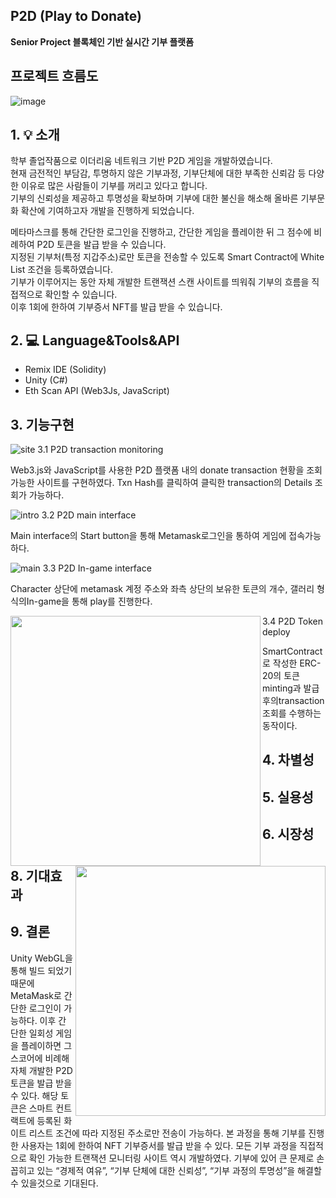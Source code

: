 ## P2D (Play to Donate)<br>
**Senior Project 블록체인 기반 실시간 기부 플랫폼**


## 프로젝트 흐름도 <br>
![image](https://user-images.githubusercontent.com/79950504/174436552-c50d0d72-d0a7-4ea9-9d23-18a6a634c95d.png)



## 1. 💡 소개 <br>
학부 졸업작품으로 이더리움 네트워크 기반 P2D 게임을 개발하였습니다.  
현재 금전적인 부담감, 투명하지 않은 기부과정, 기부단체에 대한 부족한 신뢰감 등 다양한 이유로 많은 사람들이 기부를 꺼리고 있다고 합니다.  
기부의 신뢰성을 제공하고 투명성을 확보하며 기부에 대한 불신을 해소해 올바른 기부문화 확산에 기여하고자 개발을 진행하게 되었습니다.  

메타마스크를 통해 간단한 로그인을 진행하고, 간단한 게임을 플레이한 뒤 그 점수에 비례하여 P2D 토큰을 발급 받을 수 있습니다.  
지정된 기부처(특정 지갑주소)로만 토큰을 전송할 수 있도록 Smart Contract에 White List 조건을 등록하였습니다.  
기부가 이루어지는 동안 자체 개발한 트랜잭션 스캔 사이트를 띄워줘 기부의 흐름을 직접적으로 확인할 수 있습니다.  
이후 1회에 한하여 기부증서 NFT를 발급 받을 수 있습니다.  





## 2. 💻 Language&Tools&API <br>
* Remix IDE (Solidity)  
* Unity (C#)  
* Eth Scan API (Web3Js, JavaScript)  

    


## 3. 기능구현 <br>

 ![site](https://user-images.githubusercontent.com/79950091/174741740-d33d138c-4c4f-4389-8e8e-9753b62a0197.png)
3.1 P2D transaction monitoring

Web3.js와 JavaScript를 사용한 P2D 플랫폼 내의 donate transaction 현황을 조회 가능한 사이트를 구현하였다. Txn Hash를 클릭하여 클릭한 transaction의
Details 조회가 가능하다.

![intro](https://user-images.githubusercontent.com/79950091/174742132-39e9f7ef-7852-43b7-a0fc-236cad3ddc41.png)
3.2 P2D main interface

Main interface의 Start button을 통해 Metamask로그인을 통하여 게임에 접속가능하다.

![main](https://user-images.githubusercontent.com/79950091/174742235-925d3a54-9cb5-4fe7-bebe-3d7c3da27dd4.png)
3.3 P2D In-game interface

Character 상단에 metamask 계정 주소와 좌측 상단의 보유한 토큰의 개수, 갤러리 형식의In-game을 통해  play를 진행한다.


  <img src="https://user-images.githubusercontent.com/79950091/174743665-53d56f7c-1649-4e57-b06f-7ed9137f65f5.png" width="400" height="400" align="left"/>


  <img src="https://user-images.githubusercontent.com/79950091/174743765-f4771e89-be67-4e14-bad7-d17e9184f1cd.png" width="400" height="400" align="right"/>


3.4 P2D Token deploy

SmartContract로 작성한 ERC-20의 토큰 minting과 
발급 후의transaction조회를 수행하는 동작이다.



## 4. 차별성 <br>


## 5. 실용성 <br>


## 6. 시장성 <br>


## 8. 기대효과 <br>


## 9. 결론 <br>
Unity WebGL을 통해 빌드 되었기 때문에 MetaMask로 간단한 로그인이 가능하다. 
이후 간단한 일회성 게임을 플레이하면 그 스코어에 비례해 자체 개발한 P2D 토큰을 발급 받을 수 있다. 
해당 토큰은 스마트 컨트랙트에 등록된 화이트 리스트 조건에 따라 지정된 주소로만 전송이 가능하다. 
본 과정을 통해 기부를 진행한 사용자는 1회에 한하여 NFT 기부증서를 발급 받을 수 있다. 
모든 기부 과정을 직접적으로 확인 가능한 트랜잭션 모니터링 사이트 역시 개발하였다. 
기부에 있어 큰 문제로 손꼽히고 있는 “경제적 여유”, “기부 단체에 대한 신뢰성”, “기부 과정의 투명성”을 해결할 수 있을것으로 기대된다.
